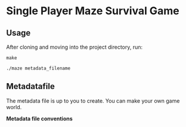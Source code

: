 # **Single Player Maze Survival Game**

## **Usage**

After cloning and moving into the project directory, run:
```
make
```

```
./maze metadata_filename
```

## **Metadatafile**

The metadata file is up to you to create. You can make your own game world. 

**Metadata file conventions**
